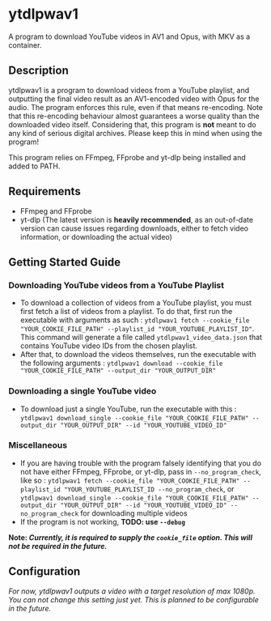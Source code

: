 # ytdlpwav1
A program to download YouTube videos in AV1 and Opus, with MKV as a container.

## Description
ytdlpwav1 is a program to download videos from a YouTube playlist, and outputting the final video result as an AV1-encoded video with Opus for the audio. The program enforces this rule, even if that means re-encoding.
Note that this re-encoding behaviour almost guarantees a worse quality than the downloaded video itself. Considering that, this program is **not** meant to do any kind of serious digital archives. Please keep this in mind when using the program!

This program relies on FFmpeg, FFprobe and yt-dlp being installed and added to PATH.

## Requirements
* FFmpeg and FFprobe
* yt-dlp (The latest version is **heavily recommended**, as an out-of-date version can cause issues regarding downloads, either to fetch video information, or downloading the actual video)

## Getting Started Guide
### Downloading YouTube videos from a YouTube Playlist
* To download a collection of videos from a YouTube playlist, you must first fetch a list of videos from a playlist. To do that, first run the executable with arguments as such : `ytdlpwav1 fetch --cookie_file "YOUR_COOKIE_FILE_PATH" --playlist_id "YOUR_YOUTUBE_PLAYLIST_ID"`. This command will generate a file called `ytdlpwav1_video_data.json` that contains YouTube video IDs from the chosen playlist.
* After that, to download the videos themselves, run the executable with the following arguments : `ytdlpwav1 download --cookie_file "YOUR_COOKIE_FILE_PATH" --output_dir "YOUR_OUTPUT_DIR"`

### Downloading a single YouTube video
* To download just a single YouTube, run the executable with this : `ytdlpwav1 download_single --cookie_file "YOUR_COOKIE_FILE_PATH" --output_dir "YOUR_OUTPUT_DIR" --id "YOUR_YOUTUBE_VIDEO_ID"`

### Miscellaneous
* If you are having trouble with the program falsely identifying that you do not have either FFmpeg, FFprobe, or yt-dlp, pass in `--no_program_check`, like so : `ytdlpwav1 fetch --cookie_file "YOUR_COOKIE_FILE_PATH" --playlist_id "YOUR_YOUTUBE_PLAYLIST_ID --no_program_check`, or `ytdlpwav1 download_single --cookie_file "YOUR_COOKIE_FILE_PATH" --output_dir "YOUR_OUTPUT_DIR" --id "YOUR_YOUTUBE_VIDEO_ID" --no_program_check` for downloading multiple videos
* If the program is not working, **TODO: use `--debug`**

**Note: *Currently, it is required to supply the `cookie_file` option. This will not be required in the future.***

## Configuration
*For now, ytdlpwav1 outputs a video with a target resolution of max 1080p. You can not change this setting just yet. This is planned to be configurable in the future.*